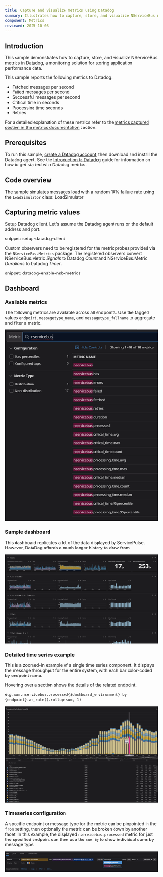 ```yaml
---
title: Capture and visualize metrics using Datadog
summary: Illustrates how to capture, store, and visualize NServiceBus metrics in Datadog.
component: Metrics
reviewed: 2025-10-03
---
```


## Introduction

This sample demonstrates how to capture, store, and visualize NServiceBus metrics in Datadog, a monitoring solution for storing application performance data.

This sample reports the following metrics to Datadog:

* Fetched messages per second
* Failed messages per second
* Successful messages per second
* Critical time in seconds
* Processing time seconds
* Retries

For a detailed explanation of these metrics refer to the [metrics captured section in the metrics documentation](/monitoring/metrics/definitions.md) section.

## Prerequisites

To run this sample, [create a Datadog account](https://app.datadoghq.com/signup), then download and install the Datadog agent.
See the [Introduction to Datadog](https://docs.datadoghq.com/getting_started/) guide for information on how to get started with Datadog metrics.

## Code overview

The sample simulates messages load with a random 10% failure rate using the `LoadSimulator` class: LoadSimulator

## Capturing metric values

Setup Datadog client. Let's assume the Datadog agent runs on the default address and port.

snippet: setup-datadog-client

Custom observers need to be registered for the metric probes provided via the `NServiceBus.Metrics` package. The registered observers convert NServiceBus.Metric *Signals* to Datadog *Count* and NServiceBus.Metric *Durations* to Datadog *Timer*.

snippet: datadog-enable-nsb-metrics

## Dashboard

### Available metrics

The following metrics are available across all endpoints. Use the tagged values `endpoint`, `messagetype_name`, and `messagetype_fullname` to aggregate and filter a metric.

![metrics list](metrics-list.png)

### Sample dashboard

This dashboard replicates a lot of the data displayed by ServicePulse. However, DataDog affords a much longer history to draw from.

![dashboard](dashboard.png)

### Detailed time series example

This is a zoomed-in example of a single time series component. It displays the message throughput for the entire system, with each bar color-coded by endpoint name.

Hovering over a section shows the details of the related endpoint.

e.g. `sum:nservicebus.processed{$dashboard_environment} by {endpoint}.as_rate().rollup(sum, 1)`

![throughput by endpoint](throughput-by-endpoint.png)

### Timeseries configuration

A specific endpoint or message type for the metric can be pinpointed in the `from` setting, then optionally the metric can be broken down by another facet. In this example, the displayed `nservicebus.processed` metric for just the specified endpoint can then use the `sum by` to show individual sums by message type.

![timeseries configuration](timeseries-configuration.png)
